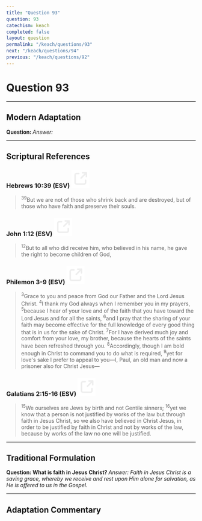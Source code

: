 ```yaml
---
title: "Question 93"
question: 93
catechism: keach
completed: false
layout: question
permalink: "/keach/questions/93"
next: "/keach/questions/94"
previous: "/keach/questions/92"
---
```

# Question 93
---
## Modern Adaptation
<strong>
    Question:
</strong>

<em>
    Answer:
</em>

---
## Scriptural References
### Hebrews 10:39 (ESV) <a href="https://biblegateway.com/passage/?search=Hebrews+10%3A39&version=ESV"><img src="/assets/svg/link.svg"/></a>
> <sup>39</sup>But we are not of those who shrink back and are destroyed, but of those who have faith and preserve their souls.

### John 1:12 (ESV) <a href="https://biblegateway.com/passage/?search=John+1%3A12&version=ESV"><img src="/assets/svg/link.svg"/></a>
> <sup>12</sup>But to all who did receive him, who believed in his name, he gave the right to become children of God,

### Philemon 3-9 (ESV) <a href="https://biblegateway.com/passage/?search=Philemon+3%3ANone-None&version=ESV"><img src="/assets/svg/link.svg"/></a>
> <sup>3</sup>Grace to you and peace from God our Father and the Lord Jesus Christ.
> <sup>4</sup>I thank my God always when I remember you in my prayers,
> <sup>5</sup>because I hear of your love and of the faith that you have toward the Lord Jesus and for all the saints,
> <sup>6</sup>and I pray that the sharing of your faith may become effective for the full knowledge of every good thing that is in us for the sake of Christ.
> <sup>7</sup>For I have derived much joy and comfort from your love, my brother, because the hearts of the saints have been refreshed through you.
> <sup>8</sup>Accordingly, though I am bold enough in Christ to command you to do what is required,
> <sup>9</sup>yet for love's sake I prefer to appeal to you—I, Paul, an old man and now a prisoner also for Christ Jesus—

### Galatians 2:15-16 (ESV) <a href="https://biblegateway.com/passage/?search=Galatians+2%3A15-16&version=ESV"><img src="/assets/svg/link.svg"/></a>
> <sup>15</sup>We ourselves are Jews by birth and not Gentile sinners;
> <sup>16</sup>yet we know that a person is not justified by works of the law but through faith in Jesus Christ, so we also have believed in Christ Jesus, in order to be justified by faith in Christ and not by works of the law, because by works of the law no one will be justified.

---
## Traditional Formulation
<strong>
    Question: What is faith in Jesus Christ?
</strong>

<em>
    Answer: Faith in Jesus Christ is a saving grace, whereby we receive and rest upon Him alone for salvation, as He is offered to us in the Gospel.
</em>

---
## Adaptation Commentary

